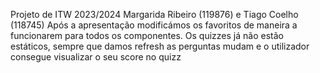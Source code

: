 Projeto de ITW 2023/2024 Margarida Ribeiro (119876) e Tiago Coelho (118745)
Após a apresentação modificámos os favoritos de maneira a funcionarem para todos os componentes.
Os quizzes já não estão estáticos, sempre que damos refresh as perguntas mudam e o utilizador consegue visualizar o seu score no quizz